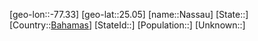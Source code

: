 ﻿---
location: [25.05,-77.33]
type: City
tags:
- geo/City


SpocWebEntityId: 32742
isDeleted: false
confidential: public

---
[geo-lon::-77.33]
[geo-lat::25.05]
[name::Nassau]
[State::]
[Country::[Bahamas](geo/Continent/South-America/Bahamas.md)]
[StateId::]
[Population::]
[Unknown::]

